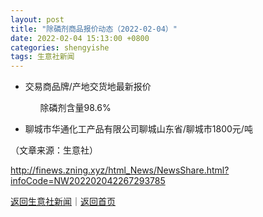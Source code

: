 ```yaml
---
layout: post
title: "除磷剂商品报价动态（2022-02-04）"
date: 2022-02-04 15:13:00 +0800
categories: shengyishe
tags: 生意社新闻
---
```

<p><ul>
<li>交易商品牌/产地交货地最新报价</li>
<ul>
</p>
 <p>除磷剂含量98.6%</p>
 <p></ul><li>聊城市华通化工产品有限公司聊城山东省/聊城市1800元/吨</li>
</ul></p><p class="em_media">（文章来源：生意社）</p>

<http://finews.zning.xyz/html_News/NewsShare.html?infoCode=NW202202042267293785>

[返回生意社新闻](//finews.withounder.com/category/shengyishe.html)｜[返回首页](//finews.withounder.com/)